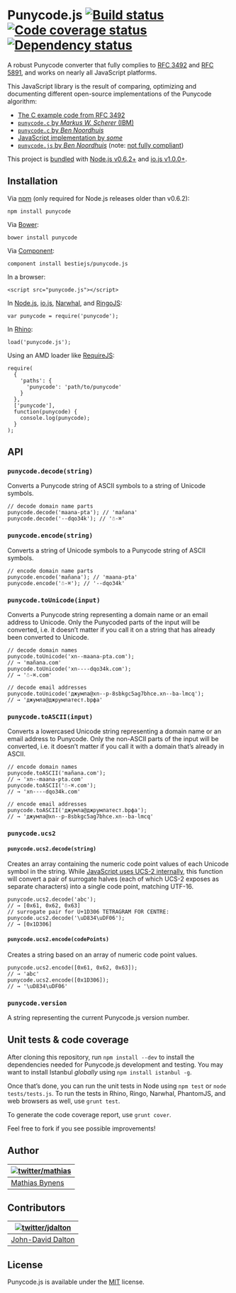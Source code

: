 Punycode.js [![Build status](https://travis-ci.org/bestiejs/punycode.js.svg?branch=master)](https://travis-ci.org/bestiejs/punycode.js) [![Code coverage status](http://img.shields.io/coveralls/bestiejs/punycode.js/master.svg)](https://coveralls.io/r/bestiejs/punycode.js) [![Dependency status](https://gemnasium.com/bestiejs/punycode.js.svg)](https://gemnasium.com/bestiejs/punycode.js)
==================================================================================================================================================================================================================================================================================================================================================================================================

A robust Punycode converter that fully complies to [RFC 3492](https://tools.ietf.org/html/rfc3492) and [RFC 5891](https://tools.ietf.org/html/rfc5891), and works on nearly all JavaScript platforms.

This JavaScript library is the result of comparing, optimizing and documenting different open-source implementations of the Punycode algorithm:

-   [The C example code from RFC 3492](https://tools.ietf.org/html/rfc3492#appendix-C)
-   [`punycode.c` by *Markus W. Scherer* (IBM)](http://opensource.apple.com/source/ICU/ICU-400.42/icuSources/common/punycode.c)
-   [`punycode.c` by *Ben Noordhuis*](https://github.com/bnoordhuis/punycode/blob/master/punycode.c)
-   [JavaScript implementation by *some*](http://stackoverflow.com/questions/183485/can-anyone-recommend-a-good-free-javascript-for-punycode-to-unicode-conversion/301287#301287)
-   [`punycode.js` by *Ben Noordhuis*](https://github.com/joyent/node/blob/426298c8c1c0d5b5224ac3658c41e7c2a3fe9377/lib/punycode.js) (note: [not fully compliant](https://github.com/joyent/node/issues/2072))

This project is [bundled](https://github.com/joyent/node/blob/master/lib/punycode.js) with [Node.js v0.6.2+](https://github.com/joyent/node/compare/975f1930b1...61e796decc) and [io.js v1.0.0+](https://github.com/iojs/io.js/blob/v1.x/lib/punycode.js).

Installation
------------

Via [npm](https://www.npmjs.com/) (only required for Node.js releases older than v0.6.2):

    npm install punycode

Via [Bower](http://bower.io/):

    bower install punycode

Via [Component](https://github.com/component/component):

    component install bestiejs/punycode.js

In a browser:

    <script src="punycode.js"></script>

In [Node.js](https://nodejs.org/), [io.js](https://iojs.org/), [Narwhal](http://narwhaljs.org/), and [RingoJS](http://ringojs.org/):

    var punycode = require('punycode');

In [Rhino](http://www.mozilla.org/rhino/):

    load('punycode.js');

Using an AMD loader like [RequireJS](http://requirejs.org/):

    require(
      {
        'paths': {
          'punycode': 'path/to/punycode'
        }
      },
      ['punycode'],
      function(punycode) {
        console.log(punycode);
      }
    );

API
---

### `punycode.decode(string)`

Converts a Punycode string of ASCII symbols to a string of Unicode symbols.

    // decode domain name parts
    punycode.decode('maana-pta'); // 'mañana'
    punycode.decode('--dqo34k'); // '☃-⌘'

### `punycode.encode(string)`

Converts a string of Unicode symbols to a Punycode string of ASCII symbols.

    // encode domain name parts
    punycode.encode('mañana'); // 'maana-pta'
    punycode.encode('☃-⌘'); // '--dqo34k'

### `punycode.toUnicode(input)`

Converts a Punycode string representing a domain name or an email address to Unicode. Only the Punycoded parts of the input will be converted, i.e. it doesn’t matter if you call it on a string that has already been converted to Unicode.

    // decode domain names
    punycode.toUnicode('xn--maana-pta.com');
    // → 'mañana.com'
    punycode.toUnicode('xn----dqo34k.com');
    // → '☃-⌘.com'

    // decode email addresses
    punycode.toUnicode('джумла@xn--p-8sbkgc5ag7bhce.xn--ba-lmcq');
    // → 'джумла@джpумлатест.bрфa'

### `punycode.toASCII(input)`

Converts a lowercased Unicode string representing a domain name or an email address to Punycode. Only the non-ASCII parts of the input will be converted, i.e. it doesn’t matter if you call it with a domain that’s already in ASCII.

    // encode domain names
    punycode.toASCII('mañana.com');
    // → 'xn--maana-pta.com'
    punycode.toASCII('☃-⌘.com');
    // → 'xn----dqo34k.com'

    // encode email addresses
    punycode.toASCII('джумла@джpумлатест.bрфa');
    // → 'джумла@xn--p-8sbkgc5ag7bhce.xn--ba-lmcq'

### `punycode.ucs2`

#### `punycode.ucs2.decode(string)`

Creates an array containing the numeric code point values of each Unicode symbol in the string. While [JavaScript uses UCS-2 internally](https://mathiasbynens.be/notes/javascript-encoding), this function will convert a pair of surrogate halves (each of which UCS-2 exposes as separate characters) into a single code point, matching UTF-16.

    punycode.ucs2.decode('abc');
    // → [0x61, 0x62, 0x63]
    // surrogate pair for U+1D306 TETRAGRAM FOR CENTRE:
    punycode.ucs2.decode('\uD834\uDF06');
    // → [0x1D306]

#### `punycode.ucs2.encode(codePoints)`

Creates a string based on an array of numeric code point values.

    punycode.ucs2.encode([0x61, 0x62, 0x63]);
    // → 'abc'
    punycode.ucs2.encode([0x1D306]);
    // → '\uD834\uDF06'

### `punycode.version`

A string representing the current Punycode.js version number.

Unit tests & code coverage
--------------------------

After cloning this repository, run `npm install --dev` to install the dependencies needed for Punycode.js development and testing. You may want to install Istanbul *globally* using `npm install istanbul -g`.

Once that’s done, you can run the unit tests in Node using `npm test` or `node tests/tests.js`. To run the tests in Rhino, Ringo, Narwhal, PhantomJS, and web browsers as well, use `grunt test`.

To generate the code coverage report, use `grunt cover`.

Feel free to fork if you see possible improvements!

Author
------

<table><thead><tr class="header"><th><a href="https://twitter.com/mathias" title="Follow @mathias on Twitter"><img src="https://gravatar.com/avatar/24e08a9ea84deb17ae121074d0f17125?s=70" alt="twitter/mathias" /></a></th></tr></thead><tbody><tr class="odd"><td><a href="https://mathiasbynens.be/">Mathias Bynens</a></td></tr></tbody></table>

Contributors
------------

<table><thead><tr class="header"><th><a href="https://twitter.com/jdalton" title="Follow @jdalton on Twitter"><img src="https://gravatar.com/avatar/299a3d891ff1920b69c364d061007043?s=70" alt="twitter/jdalton" /></a></th></tr></thead><tbody><tr class="odd"><td><a href="http://allyoucanleet.com/">John-David Dalton</a></td></tr></tbody></table>

License
-------

Punycode.js is available under the [MIT](https://mths.be/mit) license.
